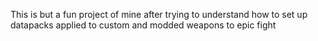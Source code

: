 This is but a fun project of mine after trying to understand how to set up datapacks applied to custom and modded weapons to epic fight

